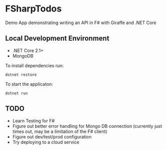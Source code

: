 # FSharpTodos
Demo App demonstrating writing an API in F# with Giraffe and .NET Core


## Local Development Environment

- .NET Core 2.1+
- MongoDB

To install dependencies run:
```
dotnet restore
```

To start the applicaton:
```
dotnet run
```

## TODO

- Learn Testing for F#
- Figure out better error handling for Mongo DB connection (currently just times out, may be a limitation of the F# client)
- Figure out dev/test/prod configuration
- Try deploying to a cloud service